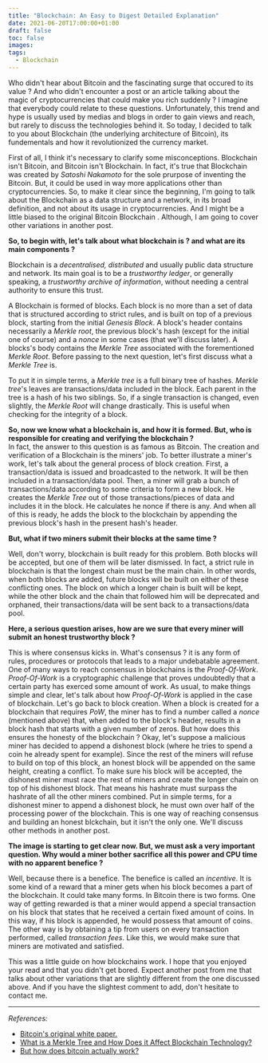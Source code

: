 ```yaml
---
title: "Blockchain: An Easy to Digest Detailed Explanation"
date: 2021-06-20T17:00:00+01:00
draft: false
toc: false
images:
tags:
  - Blockchain
---
```


Who didn't hear about Bitcoin and the fascinating surge that occured to its value ? And who didn't encounter a post or an article talking about the magic of cryptocurrencies that could make you rich suddenly ? I imagine that everybody could relate to these questions. Unfortunately, this trend and hype is usually used by medias and blogs in order to gain views and reach, but rarely to discuss the technologies behind it. So today, I decided to talk to you about Blockchain (the underlying architecture of Bitcoin), its fundementals and how it revolutionized the currency market.

First of all, I think it's necessary to clarify some misconceptions. Blockchain isn't Bitcoin, and Bitcoin isn't Blockchain. In fact, it's true that Blockchain was created by *Satoshi Nakamoto* for the sole prurpose of inventing the Bitcoin. But, it could be used in way more applications other than cryptocurrencies. So, to make it clear since the beginning, I'm going to talk about the Blockchain as a data structure and a network, in its broad definition, and not about its usage in cryptocurrencies. And I might be a little biased to the original Bitcoin Blockchain . Although, I am going to cover other variations in another post.

**So, to begin with, let's talk about what blockchain is ? and what are its main components ?**  

Blockchain is a *decentralised, distributed* and usually public data structure and network. Its main goal is to be a *trustworthy ledger*, or generally speaking, a *trustworthy archive of information*, without needing a central authority to ensure this trust.  

A Blockchain is formed of blocks. Each block is no more than a set of data that is structured according to strict rules, and is built on top of a previous block, starting from the initial *Genesis Block*. A block's header contains necessarily a *Merkle root*, the previous block's hash (except for the initial one of course) and a *nonce* in some cases (that we'll discuss later). A blocks's body contains the *Merkle Tree* associated with the forementioned *Merkle Root*. Before passing to the next question, let's first discuss what a *Merkle Tree* is.  

To put it in simple terms, a *Merkle tree* is a full binary tree of hashes. *Merkle tree*'s leaves are transactions/data included in the block. Each parent in the tree is a hash of his two siblings. So, if a single transaction is changed, even slightly, the *Merkle Root* will change drastically. This is useful when checking for the integrity of a block.

**So, now we know what a blockchain is, and how it is formed. But, who is responsible for creating and verifying the blockchain ?**  
In fact, the answer to this question is as famous as Bitcoin. The creation and verification of a Blockchain is the miners' job. To better illustrate a miner's work, let's talk about the general process of block creation. First, a transaction/data is issued and broadcasted to the network. It will be then included in a transaction/data pool. Then, a miner will grab a bunch of transactions/data according to some criteria to form a new block. He creates the *Merkle Tree* out of those transactions/pieces of data and includes it in the block. He calculates he nonce if there is any. And when all of this is ready, he adds the block to the blockchain by appending the previous block's hash in the present hash's header.

**But, what if two miners submit their blocks at the same time ?**  

Well, don't worry, blockchain is built ready for this problem. Both blocks will be accepted, but one of them will be later dismissed. In fact, a strict rule in blockchain is that the longest chain must be the main chain. In other words, when both blocks are added, future blocks will be built on either of these conflicting ones. The block on which a longer chain is built will be kept, while the other block and the chain that followed him will be deprecated and orphaned, their transactions/data will be sent back to a transactions/data pool.  

**Here, a serious question arises, how are we sure that every miner will submit an honest trustworthy block ?**  

This is where consensus kicks in. What's consensus ? it is any form of rules, procedures or protocols that leads to a major undebatable agreement. One of many ways to reach consensus in blockchains is the *Proof-Of-Work*. *Proof-Of-Work* is a cryptographic challenge that proves undoubtedly that a certain party has exerced some amount of work. As usual, to make things simple and clear, let's talk about how *Proof-Of-Work* is applied in the case of blockchain. Let's go back to block creation. When a block is created for a blockchain that requires *PoW*, the miner has to find a number called a *nonce* (mentioned above) that, when added to the block's header, results in a block hash that starts with a given number of zeros. But how does this ensures the honesty of the blockchain ? Okay, let's suppose a malicious miner has decided to append a dishonest block (where he tries to spend a coin he already spent for example). Since the rest of the miners will refuse to build on top of this block, an honest block will be appended on the same height, creating a conflict. To make sure his block will be accepted, the dishonest miner must race the rest of miners and create the longer chain on top of his dishonest block. That means his hashrate must surpass the hashrate of all the other miners combined. Put in simple terms, for a dishonest miner to append a dishonest block, he must own over half of the processing power of the blockchain. This is one way of reaching consensus and building an honest blckchain, but it isn't the only one. We'll discuss other methods in another post.

**The image is starting to get clear now. But, we must ask a very important question. Why would a miner bother sacrifice all this power and CPU time with no apparent benefice ?**  

Well, because there is a benefice. The benefice is called an *incentive*. It is some kind of a reward that a miner gets when his block becomes a part of the blockchain. It could take many forms. In Bitcoin there is two forms. One way of getting rewarded is that a miner would append a special transaction on his block that states that he received a certain fixed amount of coins. In this way, if his block is appended, he would possess that amount of coins. The other way is by obtaining a tip from users on every transaction performed, called *transaction fees*. Like this, we would make sure that miners are motivated and satisfied.

This was a little guide on how blockchains work. I hope that you enjoyed your read and that you didn't get bored. Expect another post from me that talks about other variations that are slightly different from the one discussed above. And if you have the slightest comment to add, don't hesitate to contact me.
___
*References:*
- [Bitcoin's original white paper.](https://bitcoin.org/bitcoin.pdf)
- [What is a Merkle Tree and How Does it Affect Blockchain Technology?](https://selfkey.org/what-is-a-merkle-tree-and-how-does-it-affect-blockchain-technology/)
- [But how does bitcoin actually work?](https://www.youtube.com/watch?v=bBC-nXj3Ng4)
